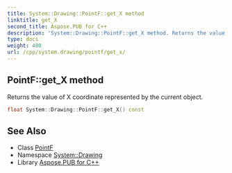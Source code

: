 ```yaml
---
title: System::Drawing::PointF::get_X method
linktitle: get_X
second_title: Aspose.PUB for C++
description: 'System::Drawing::PointF::get_X method. Returns the value of X coordinate represented by the current object in C++.'
type: docs
weight: 400
url: /cpp/system.drawing/pointf/get_x/
---
```

## PointF::get_X method


Returns the value of X coordinate represented by the current object.

```cpp
float System::Drawing::PointF::get_X() const
```

## See Also

* Class [PointF](../)
* Namespace [System::Drawing](../../)
* Library [Aspose.PUB for C++](../../../)
